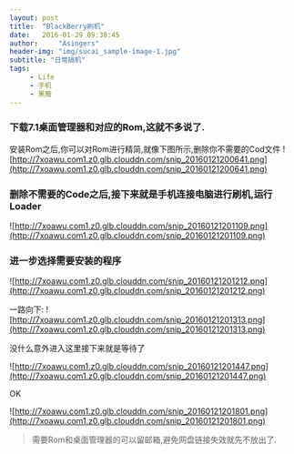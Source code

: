 ```yaml
---
layout: post
title:  "BlackBerry刷机"
date:   2016-01-29 09:38:45
author:     "Asingers"
header-img: "img/sucai_sample-image-1.jpg"
subtitle: "日常搞机"
tags:
     - Life
     - 手机
     - 黑莓
---
```

### 下载7.1桌面管理器和对应的Rom,这就不多说了.

安装Rom之后,你可以对Rom进行精简,就像下图所示,删除你不需要的Cod文件
![http://7xoawu.com1.z0.glb.clouddn.com/snip_20160121200641.png](http://7xoawu.com1.z0.glb.clouddn.com/snip_20160121200641.png)

### 删除不需要的Code之后,接下来就是手机连接电脑进行刷机,运行Loader

![http://7xoawu.com1.z0.glb.clouddn.com/snip_20160121201109.png](http://7xoawu.com1.z0.glb.clouddn.com/snip_20160121201109.png)

### 进一步选择需要安装的程序

![http://7xoawu.com1.z0.glb.clouddn.com/snip_20160121201212.png](http://7xoawu.com1.z0.glb.clouddn.com/snip_20160121201212.png)

一路向下:
![http://7xoawu.com1.z0.glb.clouddn.com/snip_20160121201313.png](http://7xoawu.com1.z0.glb.clouddn.com/snip_20160121201313.png)

没什么意外进入这里接下来就是等待了

![http://7xoawu.com1.z0.glb.clouddn.com/snip_20160121201447.png](http://7xoawu.com1.z0.glb.clouddn.com/snip_20160121201447.png)

OK

![http://7xoawu.com1.z0.glb.clouddn.com/snip_20160121201801.png](http://7xoawu.com1.z0.glb.clouddn.com/snip_20160121201801.png)

> 
> 需要Rom和桌面管理器的可以留邮箱,避免网盘链接失效就先不放出了.
> 

